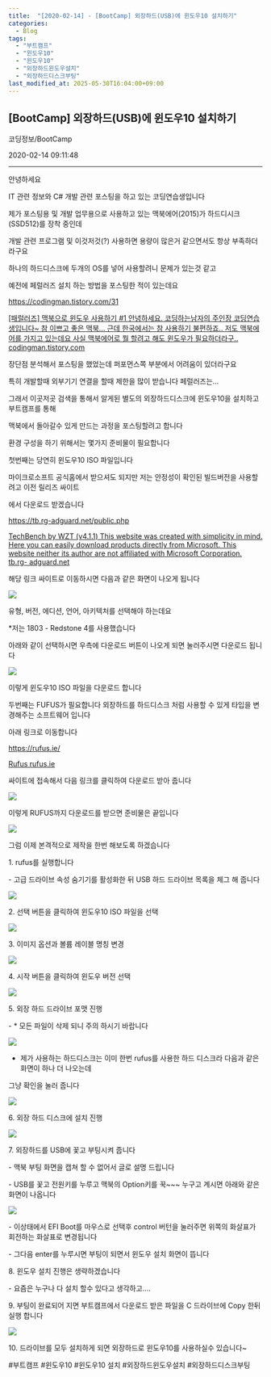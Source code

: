 ```yaml
---
title:  "[2020-02-14] - [BootCamp] 외장하드(USB)에 윈도우10 설치하기"
categories:
  - Blog
tags:
  - "부트캠프"
  - "윈도우10"
  - "윈도우10"
  - "외장하드윈도우설치"
  - "외장하드디스크부팅"
last_modified_at: 2025-05-30T16:04:00+09:00
---
```


## [BootCamp] 외장하드(USB)에 윈도우10 설치하기

코딩정보/BootCamp

2020-02-14 09:11:48

* * *

안녕하세요

IT 관련 정보와 C# 개발 관련 포스팅을 하고 있는 코딩연습생입니다

제가 포스팅용 및 개발 업무용으로 사용하고 있는 맥북에어(2015)가 하드디시크(SSD512)를 장착 중인데

개발 관련 프로그램 및 이것저것(?) 사용하면 용량이 많은거 같으면서도 항상 부족하더라구요

하나의 하드디스크에 두개의 OS를 넣어 사용할려니 문제가 있는것 같고

예전에 페럴러즈 설치 하는 방법을 포스팅한 적이 있는데요

<https://codingman.tistory.com/31>

[ [패럴러즈] 맥북으로 윈도우 사용하기 #1 안녕하세요. 코딩하는남자의 주인장 코딩연습생입니다~ 참 이쁘고 좋은 맥북... 근데 한국에서는
참 사용하기 불편하죠.. 저도 맥북에어를 가지고 있는데요 사실 맥북에어로 뭘 할려고 해도 윈도우가 필요하더라구..
codingman.tistory.com ](https://codingman.tistory.com/31)

장단점 분석해서 포스팅을 했었는데 퍼포먼스쪽 부분에서 어려움이 있더라구요

특히 개발할때 외부기기 연결을 할때 제한을 많이 받습니다 페럴러즈는...

그래서 이곳저곳 검색을 통해서 알게된 별도의 외장하드디스크에 윈도우10을 설치하고 부트캠프를 통해

맥북에서 돌아갈수 있게 만드는 과정을 포스팅할려고 합니다

환경 구성을 하기 위해서는 몇가지 준비물이 필요합니다

첫번째는 당연히 윈도우10 ISO 파일입니다

마이크로소프트 공식홈에서 받으셔도 되지만 저는 안정성이 확인된 빌드버전을 사용할려고 이전 릴리즈 싸이트

에서 다운로드 받겠습니다

<https://tb.rg-adguard.net/public.php>

[ TechBench by WZT (v4.1.1) This website was created with simplicity in mind.
Here you can easily download products directly from Microsoft. This website
neither its author are not affiliated with Microsoft Corporation. tb.rg-
adguard.net ](https://tb.rg-adguard.net/public.php)

해당 링크 싸이트로 이동하시면 다음과 같은 화면이 나오게 됩니다

![](/assets/images/bootcamp_외장하드_usb_에_윈도우10_설치하기/img.png)

유형, 버전, 에디션, 언어, 아키텍처를 선택해야 하는데요

*저는 1803 - Redstone 4를 사용했습니다

아래와 같이 선택하시면 우측에 다운로드 버튼이 나오게 되면 눌러주시면 다운로드 됩니다

![](/assets/images/bootcamp_외장하드_usb_에_윈도우10_설치하기/img_1.png)

이렇게 윈도우10 ISO 파일을 다운로드 합니다

두번째는 FUFUS가 필요합니다 외장하드를 하드디스크 처럼 사용할 수 있게 타입을 변경해주는 소프트웨어 입니다

아래 링크로 이동합니다

<https://rufus.ie/>

[ Rufus rufus.ie ](https://rufus.ie/)

싸이트에 접속해서 다음 링크를 클릭하여 다운로드 받아 줍니다

![](/assets/images/bootcamp_외장하드_usb_에_윈도우10_설치하기/img_2.png)

이렇게 RUFUS까지 다운로드를 받으면 준비물은 끝입니다

![](/assets/images/bootcamp_외장하드_usb_에_윈도우10_설치하기/img_3.png)

그럼 이제 본격적으로 제작을 한번 해보도록 하겠습니다

1\. rufus를 실행합니다

\- 고급 드라이브 속성 숨기기를 활성화한 뒤 USB 하드 드라이브 목록을 체그 해 줍니다

![](/assets/images/bootcamp_외장하드_usb_에_윈도우10_설치하기/img_4.png)

2\. 선택 버튼을 클릭하여 윈도우10 ISO 파일을 선택

![](/assets/images/bootcamp_외장하드_usb_에_윈도우10_설치하기/img_5.png)

3\. 이미지 옵션과 볼륨 레이블 명칭 변경

![](/assets/images/bootcamp_외장하드_usb_에_윈도우10_설치하기/img_6.png)

4\. 시작 버튼을 클릭하여 윈도우 버전 선택

![](/assets/images/bootcamp_외장하드_usb_에_윈도우10_설치하기/img_7.png)

5\. 외장 하드 드라이브 포맷 진행

\- * 모든 파일이 삭제 되니 주의 하시기 바랍니다

![](/assets/images/bootcamp_외장하드_usb_에_윈도우10_설치하기/img_8.png)

* 제가 사용하는 하드디스크는 이미 한번 rufus를 사용한 하드 디스크라 다음과 같은 화면이 하나 더 나오는데

그냥 확인을 눌러 줍니다

![](/assets/images/bootcamp_외장하드_usb_에_윈도우10_설치하기/img_9.png)

6\. 외장 하드 디스크에 설치 진행

![](/assets/images/bootcamp_외장하드_usb_에_윈도우10_설치하기/img_10.png)

7\. 외장하드를 USB에 꽃고 부팅시켜 줍니다

\- 맥북 부팅 화면을 캡쳐 할 수 없어서 글로 설명 드립니다

\- USB를 꽃고 전원키를 누루고 맥북의 Option키를 꾹~~~ 누구고 계시면 아래와 같은 화면이 나옵니다

![](/assets/images/bootcamp_외장하드_usb_에_윈도우10_설치하기/img_11.png)

\- 이상태에서 EFI Boot를 마우스로 선택후 control 버턴을 눌러주면 위쪽의 화살표가 회전하는 화살표로 변경됩니다

\- 그다음 enter를 누루시면 부팅이 되면서 윈도우 설치 화면이 뜹니다

8\. 윈도우 설치 진행은 생략하겠습니다

\- 요즘은 누구나 다 설치 할수 있다고 생각하고....

9\. 부팅이 완료되어 지면 부트캠프에서 다운로드 받은 파일을 C 드라이브에 Copy 한뒤 실행 합니다

![](/assets/images/bootcamp_외장하드_usb_에_윈도우10_설치하기/img_12.png)

10\. 드라이브를 모두 설치하게 되면 외장하드로 윈도우10를 사용하실수 있습니다~

  

#부트캠프 #윈도우10 #윈도우10 설치 #외장하드윈도우설치 #외장하드디스크부팅

